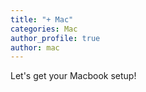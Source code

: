 ```yaml
---
title: "+ Mac"
categories: Mac
author_profile: true
author: mac
---
```


Let's get your Macbook setup!
